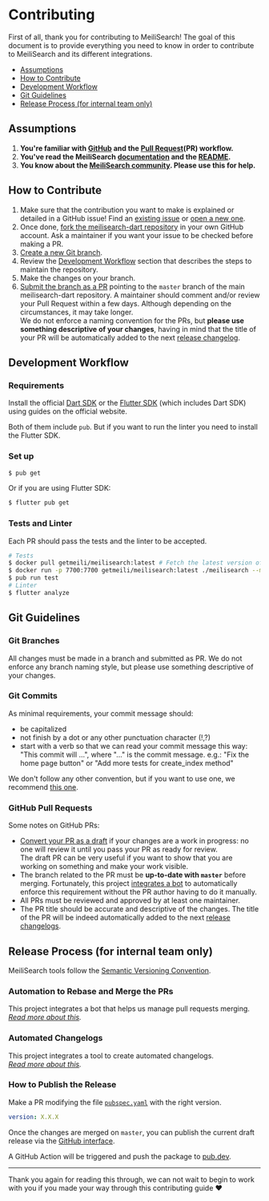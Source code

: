 # Contributing

First of all, thank you for contributing to MeiliSearch! The goal of this document is to provide everything you need to know in order to contribute to MeiliSearch and its different integrations.

<!-- MarkdownTOC autolink="true" style="ordered" indent="   " -->

- [Assumptions](#assumptions)
- [How to Contribute](#how-to-contribute)
- [Development Workflow](#development-workflow)
- [Git Guidelines](#git-guidelines)
- [Release Process (for internal team only)](#release-process-for-internal-team-only)

<!-- /MarkdownTOC -->

## Assumptions

1. **You're familiar with [GitHub](https://github.com) and the [Pull Request](https://help.github.com/en/github/collaborating-with-issues-and-pull-requests/about-pull-requests)(PR) workflow.**
2. **You've read the MeiliSearch [documentation](https://docs.meilisearch.com) and the [README](/README.md).**
3. **You know about the [MeiliSearch community](https://docs.meilisearch.com/resources/contact.html). Please use this for help.**

## How to Contribute

1. Make sure that the contribution you want to make is explained or detailed in a GitHub issue! Find an [existing issue](https://github.com/meilisearch/meilisearch-dart/issues/) or [open a new one](https://github.com/meilisearch/meilisearch-dart/issues/new).
2. Once done, [fork the meilisearch-dart repository](https://help.github.com/en/github/getting-started-with-github/fork-a-repo) in your own GitHub account. Ask a maintainer if you want your issue to be checked before making a PR.
3. [Create a new Git branch](https://help.github.com/en/github/collaborating-with-issues-and-pull-requests/creating-and-deleting-branches-within-your-repository).
4. Review the [Development Workflow](#workflow) section that describes the steps to maintain the repository.
5. Make the changes on your branch.
6. [Submit the branch as a PR](https://help.github.com/en/github/collaborating-with-issues-and-pull-requests/creating-a-pull-request-from-a-fork) pointing to the `master` branch of the main meilisearch-dart repository. A maintainer should comment and/or review your Pull Request within a few days. Although depending on the circumstances, it may take longer.<br>
 We do not enforce a naming convention for the PRs, but **please use something descriptive of your changes**, having in mind that the title of your PR will be automatically added to the next [release changelog](https://github.com/meilisearch/meilisearch-dart/releases/).

## Development Workflow

### Requirements

Install the official [Dart SDK](https://dart.dev/get-dart) or the [Flutter SDK](https://flutter.dev/docs/get-started/install) (which includes Dart SDK) using guides on the official website.

Both of them include `pub`. But if you want to run the linter you need to install the Flutter SDK.

### Set up

```bash
$ pub get
```

Or if you are using Flutter SDK:

```bash
$ flutter pub get
```

### Tests and Linter

Each PR should pass the tests and the linter to be accepted.

```bash
# Tests
$ docker pull getmeili/meilisearch:latest # Fetch the latest version of MeiliSearch image from Docker Hub
$ docker run -p 7700:7700 getmeili/meilisearch:latest ./meilisearch --master-key=masterKey --no-analytics=true
$ pub run test
# Linter
$ flutter analyze
```

## Git Guidelines

### Git Branches

All changes must be made in a branch and submitted as PR.
We do not enforce any branch naming style, but please use something descriptive of your changes.

### Git Commits

As minimal requirements, your commit message should:
- be capitalized
- not finish by a dot or any other punctuation character (!,?)
- start with a verb so that we can read your commit message this way: "This commit will ...", where "..." is the commit message.
  e.g.: "Fix the home page button" or "Add more tests for create_index method"

We don't follow any other convention, but if you want to use one, we recommend [this one](https://chris.beams.io/posts/git-commit/).

### GitHub Pull Requests

Some notes on GitHub PRs:

- [Convert your PR as a draft](https://help.github.com/en/github/collaborating-with-issues-and-pull-requests/changing-the-stage-of-a-pull-request) if your changes are a work in progress: no one will review it until you pass your PR as ready for review.<br>
  The draft PR can be very useful if you want to show that you are working on something and make your work visible.
- The branch related to the PR must be **up-to-date with `master`** before merging. Fortunately, this project [integrates a bot](https://github.com/meilisearch/integration-guides/blob/master/guides/bors.md) to automatically enforce this requirement without the PR author having to do it manually.
- All PRs must be reviewed and approved by at least one maintainer.
- The PR title should be accurate and descriptive of the changes. The title of the PR will be indeed automatically added to the next [release changelogs](https://github.com/meilisearch/meilisearch-dart/releases/).

## Release Process (for internal team only)

MeiliSearch tools follow the [Semantic Versioning Convention](https://semver.org/).

### Automation to Rebase and Merge the PRs

This project integrates a bot that helps us manage pull requests merging.<br>
_[Read more about this](https://github.com/meilisearch/integration-guides/blob/master/guides/bors.md)._

### Automated Changelogs

This project integrates a tool to create automated changelogs.<br>
_[Read more about this](https://github.com/meilisearch/integration-guides/blob/master/guides/release-drafter.md)._

### How to Publish the Release

Make a PR modifying the file [`pubspec.yaml`](./pubspec.yaml) with the right version.

```yaml
version: X.X.X
```

Once the changes are merged on `master`, you can publish the current draft release via the [GitHub interface](https://github.com/meilisearch/meilisearch-dart/releases).

A GitHub Action will be triggered and push the package to [pub.dev](https://pub.dev/packages/meilisearch/).

<hr>

Thank you again for reading this through, we can not wait to begin to work with you if you made your way through this contributing guide ❤️
